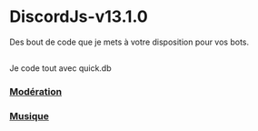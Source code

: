 # DiscordJs-v13.1.0

Des bout de code que je mets à votre disposition pour vos bots.

##

Je code tout avec quick.db

### [Modération](https://github.com/clachoverclan/DiscordJs-v13.1.0/tree/main/moderation)

### [Musique](https://github.com/clachoverclan/DiscordJs-v13.1.0/tree/main/musique)
